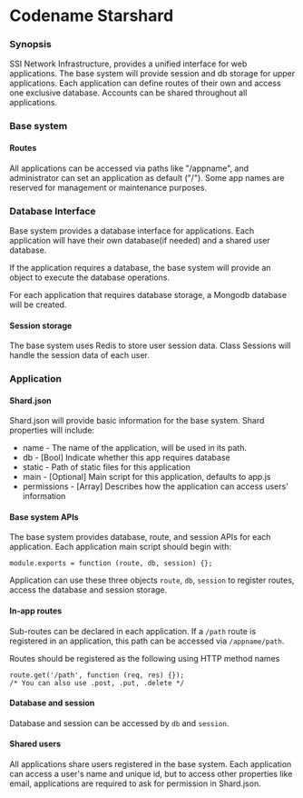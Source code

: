 # Codename Starshard

### Synopsis
SSI Network Infrastructure, provides a unified interface for web applications. 
The base system will provide session and db storage for upper applications.
Each application can define routes of their own and access one exclusive database.
Accounts can be shared throughout all applications.

### Base system

#### Routes
All applications can be accessed via paths like "/appname", and administrator can set an application as default ("/"). Some app names are reserved for management or maintenance purposes.

### Database Interface
Base system provides a database interface for applications. Each application will have their own database(if needed) and a shared user database.

If the application requires a database, the base system will provide an object to execute the database operations.

For each application that requires database storage, a Mongodb database will be created.

#### Session storage
The base system uses Redis to store user session data. Class Sessions will handle the session data of each user.

### Application

#### Shard.json
Shard.json will provide basic information for the base system. Shard properties will include:
* name - The name of the application, will be used in its path.
* db - [Bool] Indicate whether this app requires database
* static - Path of static files for this application
* main - [Optional] Main script for this application, defaults to app.js
* permissions - [Array] Describes how the application can access users' information

#### Base system APIs
The base system provides database, route, and session APIs for each application. Each application main script should begin with: 
```
module.exports = function (route, db, session) {};
```
Application can use these three objects `route`, `db`, `session` to register routes, access  the database and session storage.

#### In-app routes
Sub-routes can be declared in each application. If a `/path` route is registered in an application, this path can be accessed via `/appname/path`.

Routes should be registered as the following using HTTP method names
```
route.get('/path', function (req, res) {});
/* You can also use .post, .put, .delete */
```

#### Database and session
Database and session can be accessed by `db` and `session`.

#### Shared users
All applications share users registered in the base system. Each application can access a user's name and unique id, but to access other properties like email, applications are required to ask for permission in Shard.json.
